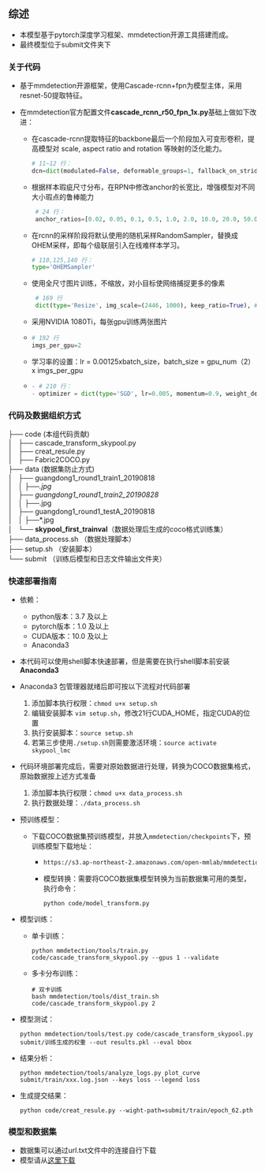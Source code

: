 ## 综述

- 本模型基于pytorch深度学习框架、mmdetection开源工具搭建而成。
- 最终模型位于submit文件夹下

### 关于代码

- 基于mmdetection开源框架，使用Cascade-rcnn+fpn为模型主体，采用resnet-50提取特征。

- 在mmdetection官方配置文件**cascade_rcnn_r50_fpn_1x.py**基础上做如下改进：

  - 在cascade-rcnn提取特征的backbone最后一个阶段加入可变形卷积，提高模型对 scale, aspect ratio and rotation 等映射的泛化能力。

    ```python
    # 11~12 行：
    dcn=dict(modulated=False, deformable_groups=1, fallback_on_stride=False), stage_with_dcn=(False, False, False, True))
    ```

    

  - 根据样本瑕疵尺寸分布，在RPN中修改anchor的长宽比，增强模型对不同大小瑕点的鲁棒能力

    ```python
     # 24 行：
     anchor_ratios=[0.02, 0.05, 0.1, 0.5, 1.0, 2.0, 10.0, 20.0, 50.0],  # 
    ```
  
  - 在rcnn的采样阶段将默认使用的随机采样RandomSampler，替换成OHEM采样，即每个级联层引入在线难样本学习。
  
    ```python
    # 110,125,140 行：
    type='OHEMSampler'
    ```
    
  - 使用全尺寸图片训练，不缩放，对小目标使网络捕捉更多的像素
    
    ```python
     # 169 行
     dict(type='Resize', img_scale=(2446, 1000), keep_ratio=True), #
    ```
    
  - 采用NVIDIA 1080Ti，每张gpu训练两张图片
    
  - ```python
    # 192 行
    imgs_per_gpu=2
    ```
  
  - 学习率的设置：lr = 0.00125xbatch_size，batch_size = gpu_num（2）x imgs_per_gpu
  
  - ```python
    - # 210 行：
    - optimizer = dict(type='SGD', lr=0.005, momentum=0.9, weight_decay=0.0001) 
    ```

### 代码及数据组织方式
├── code (本组代码贡献)                                                   
│   ├── cascade_transform_skypool.py                                     
│   ├── creat_resule.py                                                 
│   ├── Fabric2COCO.py                                                   
├── data (数据集防止方式)                                                   
│   ├── guangdong1_round1_train1_20190818                               
│   │   ├──*.jpg  
│   ├── guangdong1_round1_train2_20190828  
│   │   ├──*.jpg  
│   ├── guangdong1_round1_testA_20190818  
│   │   ├──*.jpg  
│   └── **skypool_first_trainval**（数据处理后生成的coco格式训练集）  
├── data_process.sh （数据处理脚本）  
├── setup.sh （安装脚本）  
└── submit （训练后模型和日志文件输出文件夹）       

### 快速部署指南
- 依赖：
  - python版本：3.7 及以上
  - pytorch版本：1.0 及以上
  - CUDA版本：10.0 及以上
  - Anaconda3
  
- 本代码可以使用shell脚本快速部署，但是需要在执行shell脚本前安装**Anaconda3**

- Anaconda3 包管理器就绪后即可按以下流程对代码部署
  1. 添加脚本执行权限：```chmod u+x setup.sh```
  2. 编辑安装脚本 ```vim setup.sh```，修改21行CUDA_HOME，指定CUDA的位置
  3. 执行安装脚本：```source setup.sh```
  4. 若第三步使用```./setup.sh```则需要激活环境：```source activate skypool_lmc```
  
- 代码环境部署完成后，需要对原始数据进行处理，转换为COCO数据集格式，原始数据按上述方式准备
  1. 添加脚本执行权限：```chmod u+x data_process.sh```
  2. 执行数据处理：```./data_process.sh```
  
- 预训练模型：
  
  - 下载COCO数据集预训练模型，并放入```mmdetection/checkpoints```下，预训练模型下载地址：
    
    - ```html
      https://s3.ap-northeast-2.amazonaws.com/open-mmlab/mmdetection/models/cascade_rcnn_r50_fpn_1x_20190501-3b6211ab.pth
      ```
    
    - 模型转换：需要将COCO数据集模型转换为当前数据集可用的类型，执行命令：
    
      ```shell
      python code/model_transform.py
      ```
  
- 模型训练：
  
  - 单卡训练：
  
    ```shell
    python mmdetection/tools/train.py code/cascade_transform_skypool.py --gpus 1 --validate
    ```
  
  - 多卡分布训练：
  
    ```shell
    # 双卡训练
    bash mmdetection/tools/dist_train.sh code/cascade_transform_skypool.py 2
    ```
  
- 模型测试：

  ```shell
  python mmdetection/tools/test.py code/cascade_transform_skypool.py submit/训练生成的权重 --out results.pkl --eval bbox
  ```
  
- 结果分析：

  ```shell
  python mmdetection/tools/analyze_logs.py plot_curve submit/train/xxx.log.json --keys loss --legend loss
  ```

  

- 生成提交结果：
  
  ```shell
  python code/creat_resule.py --wight-path=submit/train/epoch_62.pth
  ```
### 模型和数据集
 - 数据集可以通过url.txt文件中的连接自行下载
 - 模型请从[这里下载](https://pan.baidu.com/s/1CH5AnxAmRFFygvmm9ysy0g)

